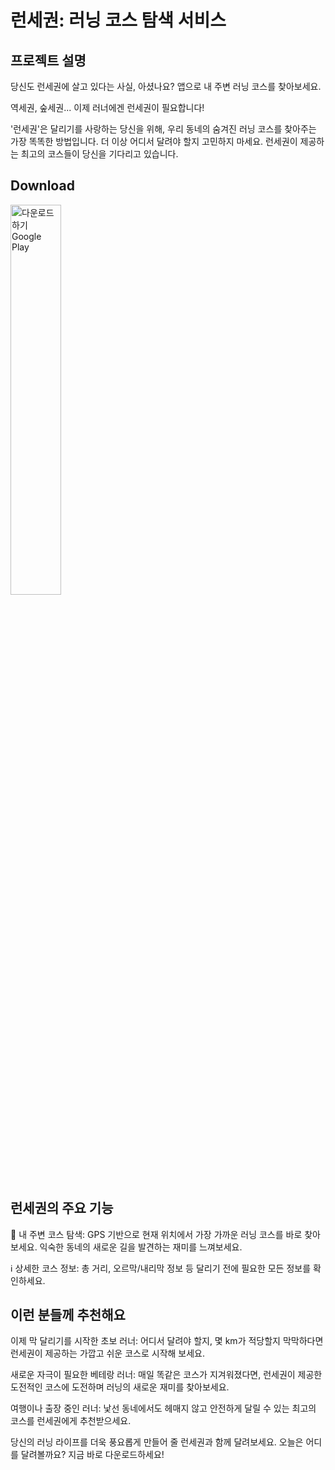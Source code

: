 # 런세권: 러닝 코스 탐색 서비스

## 프로젝트 설명

당신도 런세권에 살고 있다는 사실, 아셨나요? 앱으로 내 주변 러닝 코스를 찾아보세요.

역세권, 숲세권... 이제 러너에겐 런세권이 필요합니다!

'런세권'은 달리기를 사랑하는 당신을 위해, 우리 동네의 숨겨진 러닝 코스를 찾아주는 가장 똑똑한 방법입니다. 더 이상 어디서 달려야 할지 고민하지 마세요. 런세권이 제공하는 최고의 코스들이 당신을 기다리고 있습니다.

<h2>Download</h2>

<a href='https://play.google.com/store/apps/details?id=io.coursepick.coursepick'><img alt='다운로드하기 Google Play' src='https://play.google.com/intl/ko/badges/static/images/badges/ko_badge_web_generic.png' width='40%'/></a>


## 런세권의 주요 기능

📍 내 주변 코스 탐색: GPS 기반으로 현재 위치에서 가장 가까운 러닝 코스를 바로 찾아보세요. 익숙한 동네의 새로운 길을 발견하는 재미를 느껴보세요.

ℹ️ 상세한 코스 정보: 총 거리, 오르막/내리막 정보 등 달리기 전에 필요한 모든 정보를 확인하세요.

## 이런 분들께 추천해요

이제 막 달리기를 시작한 초보 러너: 어디서 달려야 할지, 몇 km가 적당할지 막막하다면 런세권이 제공하는 가깝고 쉬운 코스로 시작해 보세요.

새로운 자극이 필요한 베테랑 러너: 매일 똑같은 코스가 지겨워졌다면, 런세권이 제공한 도전적인 코스에 도전하며 러닝의 새로운 재미를 찾아보세요.

여행이나 출장 중인 러너: 낯선 동네에서도 헤매지 않고 안전하게 달릴 수 있는 최고의 코스를 런세권에게 추천받으세요.

당신의 러닝 라이프를 더욱 풍요롭게 만들어 줄 런세권과 함께 달려보세요.
오늘은 어디를 달려볼까요? 지금 바로 다운로드하세요!